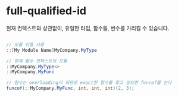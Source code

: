 # full-qualified-id

현재 컨텍스트와 상관없이, 유일한 타입, 함수들, 변수를 가리킬 수 있습니다.

```csharp

// 모듈 이름 사용
::[My Module Name]MyCompany.MyType

// 현재 함수 컨텍스트의 모듈
::MyCompany.MyType<>
::MyCompany.MyFunc

// 함수는 overloading이 되므로 exact한 함수를 찾고 싶으면 funcof를 쓴다
funcof(::MyCompany.MyFunc, int, int, int)(2, 3);

```